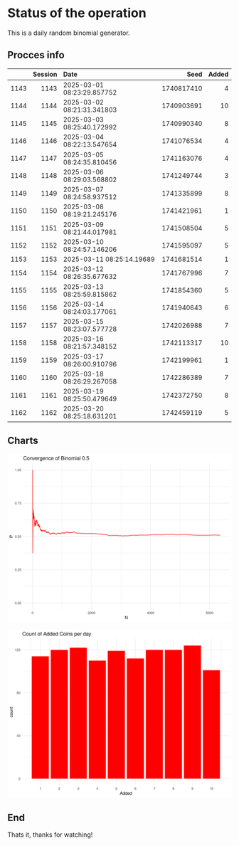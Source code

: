# Status of the operation
  
  This is a daily random binomial generator.
  
## Procces info

|     | Session|Date                       |       Seed| Added|
|:----|-------:|:--------------------------|----------:|-----:|
|1143 |    1143|2025-03-01 08:23:29.857752 | 1740817410|     4|
|1144 |    1144|2025-03-02 08:21:31.341803 | 1740903691|    10|
|1145 |    1145|2025-03-03 08:25:40.172992 | 1740990340|     8|
|1146 |    1146|2025-03-04 08:22:13.547654 | 1741076534|     4|
|1147 |    1147|2025-03-05 08:24:35.810456 | 1741163076|     4|
|1148 |    1148|2025-03-06 08:29:03.568802 | 1741249744|     3|
|1149 |    1149|2025-03-07 08:24:58.937512 | 1741335899|     8|
|1150 |    1150|2025-03-08 08:19:21.245176 | 1741421961|     1|
|1151 |    1151|2025-03-09 08:21:44.017981 | 1741508504|     5|
|1152 |    1152|2025-03-10 08:24:57.146206 | 1741595097|     5|
|1153 |    1153|2025-03-11 08:25:14.19689  | 1741681514|     1|
|1154 |    1154|2025-03-12 08:26:35.677632 | 1741767996|     7|
|1155 |    1155|2025-03-13 08:25:59.815862 | 1741854360|     5|
|1156 |    1156|2025-03-14 08:24:03.177061 | 1741940643|     6|
|1157 |    1157|2025-03-15 08:23:07.577728 | 1742026988|     7|
|1158 |    1158|2025-03-16 08:21:57.348152 | 1742113317|    10|
|1159 |    1159|2025-03-17 08:26:00.910796 | 1742199961|     1|
|1160 |    1160|2025-03-18 08:26:29.267058 | 1742286389|     7|
|1161 |    1161|2025-03-19 08:25:50.479649 | 1742372750|     8|
|1162 |    1162|2025-03-20 08:25:18.631201 | 1742459119|     5|

## Charts 

![](charts/plot1.png)

![](charts/plot2.png)

## End

Thats it, thanks for watching!
